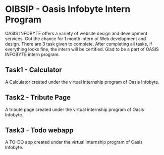 # OIBSIP - Oasis Infobyte Intern Program
OASIS INFOBYTE offers a variety of website design and development services. Got the chance for 1 month intern of Web development and design.
There are 3 task given to complete. After completing all tasks, if everything looks fine, the intern will be certified. Glad to be a part of OASIS INFOBYTE intern program.


## Task1 - Calculator
A Calculator created under the virtual internship program of Oasis Infobyte. <br>


## Task2 - Tribute Page
A tribute page created under the virtual internship program of Oasis Infobyte. <br>


## Task3 - Todo webapp
A TO-DO app created under the virtual internship program of Oasis Infobyte. <br>

